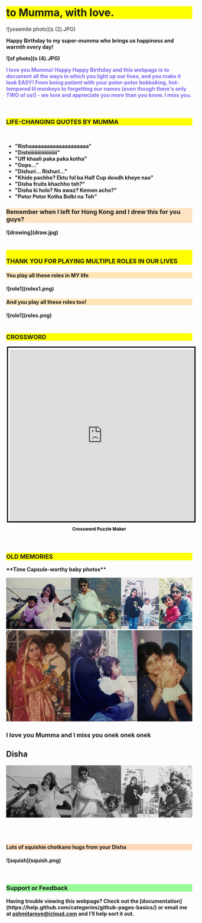 
<h1 style="background-color: YELLOW"> to Mumma, with love. </h1>

![yosemite photo](s (2).JPG)
<br>

<b> Happy Birthday to my super-mumma who brings us happiness and warmth every day! </span>
<br>

![sf photo](s (4).JPG)

<span style="color: MEDIUMSLATEBLUE;"> <b> I love you Mumma! Happy Happy Birthday and this webpage is to document all the ways in which you light up our lives, and you make it look EASY! From being patient with your potor-potor bokboking, hot-tempered lil monkeys to forgetting our names (even though there's only TWO of us!) - we love and appreciate you more than you know. I miss you. </b> </span>
<br>

<br>
<h3 style="background-color:YELLOW"> LIFE-CHANGING QUOTES BY MUMMA </h3> 
<br> 

>
- "Rishaaaaaaaaaaaaaaaaaaaa"
- "Dishiiiiiiiiiiiiiiiiiiii"
- "Uff khaali paka paka kotha"
- "Oops..."
- "Dishuri... Rishuri..."
- "Khide pachhe? Ektu fol ba Half Cup doodh kheye nao"
- "Disha fruits khachho toh?"
- "Disha ki holo? No awaz? Kemon acho?"
- "Potor Potor Kotha Bolbi na Toh"


<h3 style="background-color:BISQUE"> Remember when I left for Hong Kong and I drew this for you guys? </h3> 
![drawing](draw.jpg)
<br>
<br>

<h3 style="background-color:YELLOW"> <br> THANK YOU FOR PLAYING MULTIPLE ROLES IN OUR LIVES </h3> 
<h4 style="background-color:MOCCASIN"> You play all these roles in MY life </h4>
![role1](roles1.png)

<h4 style="background-color:MOCCASIN"> And you play all these roles too! </h4>
![role1](roles.png)

<br>
<br>

<h3 style="background-color:YELLOW"> CROSSWORD  </h3> 
<div style="margin:auto; display:flex; flex-direction:column; height:500px; max-width:500px">
    <iframe border="0" src="https://crosswordlabs.com/embed/for-mumma" style="flex:1; width:100%; padding:5px 0px 0 5px; border:3px solid black; "></iframe>
    <a target="_blank" style="align-self:center; font-size:12px; color:black; padding-top:10px; text-decoration:none;text-align:center" href="https://crosswordlabs.com">Crossword Puzzle Maker</a>
</div>

<br>
<br>

<h3 style="background-color:YELLOW"> OLD MEMORIES  </h3> 
**Time Capsule-worthy baby photos**

![old](old.png)
![old3](old3.png)


### I love you Mumma and I miss you onek onek onek
## Disha

![old2](old2.png)
<br>
<br>


<br>
<h4 style="background-color:PEACHPUFF"> Lots of squishie chotkano hugs from your Disha </h4> 
![squish](squish.png)
<br>

<br>
<br>

<h3 style="background-color:PALEGREEN"> Support or Feedback </h3> 
Having trouble viewing this webpage? 
Check out the [documentation](https://help.github.com/categories/github-pages-basics/) or email me at
<a href="mailto:ashmitaroye@icloud.com">ashmitaroye@icloud.com</a> and I’ll help sort it out.
